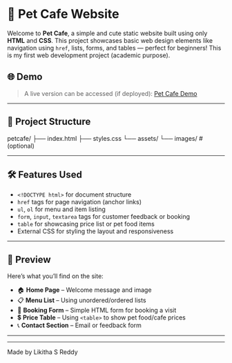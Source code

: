 # 🐾 Pet Cafe Website

Welcome to **Pet Cafe**, a simple and cute static website built using only **HTML** and **CSS**. This project showcases basic web design elements like navigation using `href`, lists, forms, and tables — perfect for beginners!
This is my first web development project (academic purpose).

## 🌐 Demo

> A live version can be accessed (if deployed): [Pet Cafe Demo](https://likitha2121.github.io/Simple-Pet-Cafe/)  

---

## 📁 Project Structure

petcafe/
├── index.html
├── styles.css
└── assets/
└── images/ # (optional)


---

## 🛠️ Features Used

- `<!DOCTYPE html>` for document structure
- `href` tags for page navigation (anchor links)
- `ul`, `ol` for menu and item listing
- `form`, `input`, `textarea` tags for customer feedback or booking
- `table` for showcasing price list or pet food items
- External CSS for styling the layout and responsiveness

---

## 📸 Preview

Here’s what you’ll find on the site:

- 🏠 **Home Page** – Welcome message and image
- 📋 **Menu List** – Using unordered/ordered lists
- 📅 **Booking Form** – Simple HTML form for booking a visit
- 💲 **Price Table** – Using `<table>` to show pet food/cafe prices
- 📞 **Contact Section** – Email or feedback form

---

---

Made by Likitha S Reddy
